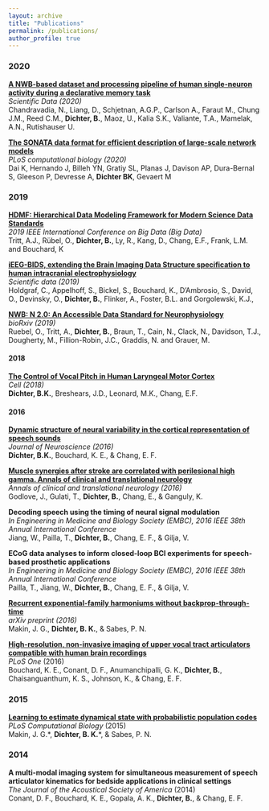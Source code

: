 ```yaml
---
layout: archive
title: "Publications"
permalink: /publications/
author_profile: true
---
```


### 2020

<p>
<a href="https://www.ncbi.nlm.nih.gov/pubmed/29958109">
<b>A NWB-based dataset and processing pipeline of human single-neuron activity during a declarative memory task</b></a><br>
<i>Scientific Data (2020)</i><br>
Chandravadia, N., Liang, D., Schjetnan, A.G.P., Carlson A., Faraut M., Chung J.M., Reed C.M., <b>Dichter, B.</b>, Maoz, U., Kalia S.K., Valiante, T.A., Mamelak, A.N., Rutishauser U. 
</p>


<p>
<a href="https://journals.plos.org/ploscompbiol/article?rev=2&id=10.1371/journal.pcbi.1007696">
<b>The SONATA data format for efficient description of large-scale network models</b></a><br>
<i>PLoS computational biology (2020)</i><br>
Dai K, Hernando J, Billeh YN, Gratiy SL, Planas J, Davison AP, Dura-Bernal S, Gleeson P, Devresse A, <b>Dichter BK</b>, Gevaert M
</p>



### 2019

<p>
<a href="https://ieeexplore.ieee.org/abstract/document/9005648/">
<b>HDMF: Hierarchical Data Modeling Framework for Modern Science Data Standards</b></a><br>
<i>2019 IEEE International Conference on Big Data (Big Data)</i><br>
Tritt, A.J., Rübel, O., <b>Dichter, B.</b>, Ly, R., Kang, D., Chang, E.F., Frank, L.M. and Bouchard, K
</p>



<p>
<a href="https://www.nature.com/articles/s41597-019-0105-7">
<b>iEEG-BIDS, extending the Brain Imaging Data Structure specification to human intracranial electrophysiology</b></a><br>
<i>Scientific data (2019)</i><br>
Holdgraf, C., Appelhoff, S., Bickel, S., Bouchard, K., D’Ambrosio, S., David, O., Devinsky, O., <b>Dichter, B.</b>, Flinker, A., Foster, B.L. and Gorgolewski, K.J.,
</p>


<p>
<a href="https://escholarship.org/uc/item/8582b6x9">
<b>NWB: N 2.0: An Accessible Data Standard for Neurophysiology</b></a><br>
<i>bioRxiv (2019)</i><br>
Ruebel, O., Tritt, A., <b>Dichter, B.</b>, Braun, T., Cain, N., Clack, N., Davidson, T.J., Dougherty, M., Fillion-Robin, J.C., Graddis, N. and Grauer, M.</p>


#### 2018

<p>
<a href="https://www.ncbi.nlm.nih.gov/pubmed/29958109">
<b>The Control of Vocal Pitch in Human Laryngeal Motor Cortex</b></a><br>
<i>Cell (2018)</i><br>
<b>Dichter, B.K.</b>, Breshears, J.D., Leonard, M.K., Chang, E.F.
</p>


#### 2016

<p>
<a href="http://www.jneurosci.org/content/36/28/7453.full.pdf">
<b>Dynamic structure of neural variability in the cortical representation of speech sounds</b></a><br>
<i> Journal of Neuroscience (2016)</i><br>
<b>Dichter, B.K.</b>, Bouchard, K. E., & Chang, E. F.
</p>

<p>
<a href="https://onlinelibrary.wiley.com/doi/epdf/10.1002/acn3.368">
<b>Muscle synergies after stroke are correlated with perilesional high gamma. Annals of clinical and translational neurology</b></a><br>
<i> Annals of clinical and translational neurology (2016)</i><br>
Godlove, J., Gulati, T., <b>Dichter, B.</b>, Chang, E., & Ganguly, K.
</p>

<p>
<b>Decoding speech using the timing of neural signal modulation</b><br>
<i>In Engineering in Medicine and Biology Society (EMBC), 2016 IEEE 38th Annual International Conference</i><br>
Jiang, W., Pailla, T., <b>Dichter, B.</b>, Chang, E. F., & Gilja, V.
</p>

<p>
<b>ECoG data analyses to inform closed-loop BCI experiments for speech-based prosthetic applications</b><br>
<i>In Engineering in Medicine and Biology Society (EMBC), 2016 IEEE 38th Annual International Conference</i><br>
Pailla, T., Jiang, W., <b>Dichter, B.</b>, Chang, E. F., & Gilja, V.
</p>

<p>
<a href="https://arxiv.org/pdf/1605.05799.pdf">
<b>Recurrent exponential-family harmoniums without backprop-through-time</b></a><br>
<i> arXiv preprint (2016)</i><br>
Makin, J. G., <b>Dichter, B. K.</b>, & Sabes, P. N. 
</p>

<p>
<a href="https://journals.plos.org/plosone/article/figure?id=10.1371/journal.pone.0151327.g002">
<b>High-resolution, non-invasive imaging of upper vocal tract articulators compatible with human brain recordings</b></a><br>
<i>PLoS One</i> (2016)<br>
Bouchard, K. E., Conant, D. F., Anumanchipalli, G. K., <b>Dichter, B.</b>, Chaisanguanthum, K. S., Johnson, K., & Chang, E. F.
</p>

### 2015

<p>
<a href="https://journals.plos.org/ploscompbiol/article?id=10.1371/journal.pcbi.1004554">
<b>Learning to estimate dynamical state with probabilistic population codes</b></a><br>
<i>PLoS Computational Biology</i> (2015)<br>
Makin, J. G.*, <b>Dichter, B. K.</b>*, & Sabes, P. N.
</p>


### 2014

<p>
<b>A multi-modal imaging system for simultaneous measurement of speech articulator kinematics for bedside applications in clinical settings</b><br>
<i>The Journal of the Acoustical Society of America</i> (2014)<br>
Conant, D. F., Bouchard, K. E., Gopala, A. K., <b>Dichter, B.</b>, & Chang, E. F.
</p>


<!--- 
{% if author.googlescholar %}
  You can also find my articles on <u><a href="{{author.googlescholar}}">my Google Scholar profile</a>.</u>
{% endif %}

{% include base_path %}

{% for post in site.publications reversed %}
  {% include archive-single.html %}
{% endfor %}

-->